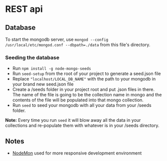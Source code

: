 # REST api

## Database

To start the mongodb server, use `mongod --config /usr/local/etc/mongod.conf --dbpath=./data` from this file's directory.

### Seeding the database

* Run `npm install -g node-mongo-seeds`
* Run `seed-setup` from the root of your project to generate a seed.json file
* Replace ``"localhost/LOCAL_DB_NAME"`` with the path to your mongodb in your brand new seed.json file
* Create a /seeds folder in your project root and put .json files in there. The name of the file is going to be the collection name in mongo and the contents of the file will be populated into that mongo collection.
* Run `seed` to seed your mongodb with all your data from your /seeds folder.

**Note:** Every time you run `seed` it will blow away all the data in your collections and re-populate them with whatever is in your /seeds directory.

## Notes

* [NodeMon](http://nodemon.io/) used for more responsive development environment
